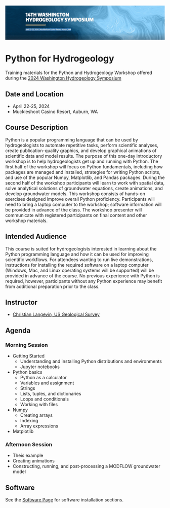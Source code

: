 ![alt](images/header.png)

# Python for Hydrogeology
Training materials for the Python and Hydrogeology Workshop offered during the [2024 Washington Hydrogeology Symposium](https://www.wahgs.uw.edu/)

## Date and Location
* April 22-25, 2024 
* Muckleshoot Casino Resort, Auburn, WA

## Course Description
Python is a popular programming language that can be used by hydrogeologists to automate repetitive tasks, perform scientific analyses, create publication-quality graphics, and develop graphical animations of scientific data and model results.  The purpose of this one-day introductory workshop is to help hydrogeologists get up and running with Python.   The first half of the workshop will focus on Python fundamentals, including how packages are managed and installed, strategies for writing Python scripts, and use of the popular Numpy, Matplotlib, and Pandas packages.  During the second half of the workshop participants will learn to work with spatial data, solve analytical solutions of groundwater equations, create animations, and develop groundwater models.  This workshop consists of hands-on exercises designed improve overall Python proficiency.  Participants will need to bring a laptop computer to the workshop; software information will be provided in advance of the class.  The workshop presenter will communicate with registered participants on final content and other workshop materials.

## Intended Audience
This course is suited for hydrogeologists interested in learning about the Python programming language and how it can be used for improving scientific workflows.  For attendees wanting to run live demonstrations, instructions for installing the required software on a laptop computer (Windows, Mac, and Linux operating systems will be supported) will be provided in advance of the course.  No previous experience with Python is required, however, participants without any Python experience may benefit from additional preparation prior to the class.

## Instructor
* [Christian Langevin, US Geological Survey](https://www.usgs.gov/staff-profiles/christian-langevin)

## Agenda

### Morning Session
* Getting Started
  - Understanding and installing Python distributions and environments
  - Jupyter notebooks
* Python basics
  - Python as a calculator
  - Variables and assignment
  - Strings
  - Lists, tuples, and dictionaries
  - Loops and conditionals
  - Working with files
* Numpy
  - Creating arrays
  - Indexing
  - Array expressions
* Matplotlib

### Afternoon Session
* Theis example
* Creating animations
* Constructing, running, and post-processing a MODFLOW groundwater model

## Software
See the [Software Page](./SOFTWARE.md) for software installation sections.
